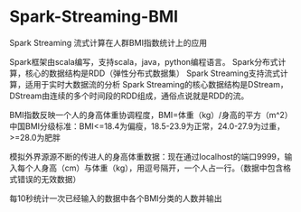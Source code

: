 # Spark-Streaming-BMI
Spark Streaming 流式计算在人群BMI指数统计上的应用

Spark框架由scala编写，支持scala，java，python编程语言。
Spark分布式计算，核心的数据结构是RDD（弹性分布式数据集）
Spark Streaming支持流式计算，适用于实时大数据流的分析
Spark Streaming的核心数据结构是DStream，DStream由连续的多个时间段的RDD组成，通俗点说就是RDD的流。

BMI指数反映一个人的身高体重协调程度，BMI=体重（kg）/身高的平方（m^2）
中国BMI分级标准：BMI<=18.4为偏瘦，18.5-23.9为正常，24.0-27.9为过重，>=28.0为肥胖

模拟外界源源不断的传进人的身高体重数据：现在通过localhost的端口9999，输入每个人身高（cm）与体重（kg），用逗号隔开，一个人占一行。（数据中包含格式错误的无效数据）

每10秒统计一次已经输入的数据中各个BMI分类的人数并输出

